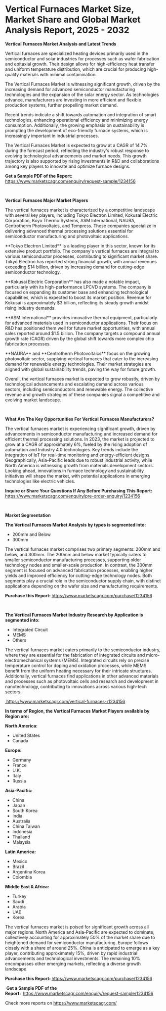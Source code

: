 <p><h1>Vertical Furnaces Market Size, Market Share and Global Market Analysis Report, 2025 - 2032</h1></p><p><strong>Vertical Furnaces Market Analysis and Latest Trends</strong></p>
<p><p>Vertical furnaces are specialized heating devices primarily used in the semiconductor and solar industries for processes such as wafer fabrication and epitaxial growth. Their design allows for high-efficiency heat transfer and uniform temperature distribution, which are crucial for producing high-quality materials with minimal contamination.</p><p>The Vertical Furnaces Market is witnessing significant growth, driven by the increasing demand for advanced semiconductor manufacturing technologies and the expansion of the solar energy sector. As technologies advance, manufacturers are investing in more efficient and flexible production systems, further propelling market demand. </p><p>Recent trends indicate a shift towards automation and integration of smart technologies, enhancing operational efficiency and minimizing energy consumption. Additionally, the growing emphasis on sustainability is prompting the development of eco-friendly furnace systems, which is increasingly important in industrial processes.</p><p>The Vertical Furnaces Market is expected to grow at a CAGR of 14.7% during the forecast period, reflecting the industry's robust response to evolving technological advancements and market needs. This growth trajectory is also supported by rising investments in R&D and collaborations among key players to innovate and optimize furnace designs.</p></p>
<p><strong>Get a Sample PDF of the Report:&nbsp;</strong> <a href="https://www.marketscagr.com/enquiry/request-sample/1234156?utm_campaign=3019&utm_medium=2&utm_source=Github&utm_content=ia&utm_term=06042025&utm_id=vertical-furnaces">https://www.marketscagr.com/enquiry/request-sample/1234156</a></p>
<p>&nbsp;</p>
<p><strong>Vertical Furnaces Major Market Players</strong></p>
<p><p>The vertical furnaces market is characterized by a competitive landscape with several key players, including Tokyo Electron Limited, Kokusai Electric Corporation, Koyo Thermo Systems, ASM International, NAURA, Centrotherm Photovoltaics, and Tempress. These companies specialize in delivering advanced thermal processing solutions essential for semiconductor manufacturing and photovoltaic applications.</p><p>**Tokyo Electron Limited** is a leading player in this sector, known for its extensive product portfolio. The company's vertical furnaces are integral to various semiconductor processes, contributing to significant market share. Tokyo Electron has reported strong financial growth, with annual revenues exceeding $14 billion, driven by increasing demand for cutting-edge semiconductor technology.</p><p>**Kokusai Electric Corporation** has also made a notable impact, particularly with its high-performance LPCVD systems. The company is focused on expanding its customer base and enhancing technological capabilities, which is expected to boost its market position. Revenue for Kokusai is approximately $3 billion, reflecting its steady growth amidst rising industry demands.</p><p>**ASM International** provides innovative thermal equipment, particularly for advanced materials used in semiconductor applications. Their focus on R&D has positioned them well for future market opportunities, with annual sales reported around $1.5 billion. The company targets a compound annual growth rate (CAGR) driven by the global shift towards more complex chip fabrication processes.</p><p>**NAURA** and **Centrotherm Photovoltaics** focus on the growing photovoltaic sector, supplying vertical furnaces that cater to the increasing demand for renewable energy technologies. Their market strategies are aligned with global sustainability trends, paving the way for future growth.</p><p>Overall, the vertical furnaces market is expected to grow robustly, driven by technological advancements and escalating demand across various sectors, including semiconductors and renewable energy. The collective revenue and growth strategies of these companies signal a competitive and evolving market landscape.</p></p>
<p>&nbsp;</p>
<p><strong>What Are The Key Opportunities For Vertical Furnaces Manufacturers?</strong></p>
<p><p>The vertical furnaces market is experiencing significant growth, driven by advancements in semiconductor manufacturing and increased demand for efficient thermal processing solutions. In 2023, the market is projected to grow at a CAGR of approximately 6%, fueled by the rising adoption of automation and Industry 4.0 technologies. Key trends include the integration of IoT for real-time monitoring and energy-efficient designs. Geographically, Asia-Pacific leads due to robust industrial activity, while North America is witnessing growth from materials development sectors. Looking ahead, innovations in furnace technology and sustainability initiatives will shape the market, with potential applications in emerging technologies like electric vehicles.</p></p>
<p><strong>Inquire or Share Your Questions If Any Before Purchasing This Report:</strong> <a href="https://www.marketscagr.com/enquiry/pre-order-enquiry/1234156?utm_campaign=3019&utm_medium=2&utm_source=Github&utm_content=ia&utm_term=06042025&utm_id=vertical-furnaces">https://www.marketscagr.com/enquiry/pre-order-enquiry/1234156</a></p>
<p>&nbsp;</p>
<p><strong>Market Segmentation</strong></p>
<p><strong>The Vertical Furnaces Market Analysis by types is segmented into:</strong></p>
<p><ul><li>200mm and Below</li><li>300mm</li></ul></p>
<p><p>The vertical furnaces market comprises two primary segments: 200mm and below, and 300mm. The 200mm and below market typically caters to smaller semiconductor manufacturing processes, supporting older technology nodes and smaller-scale production. In contrast, the 300mm segment is focused on advanced fabrication processes, enabling higher yields and improved efficiency for cutting-edge technology nodes. Both segments play a crucial role in the semiconductor supply chain, with distinct applications depending on the wafer size and manufacturing requirements.</p></p>
<p><strong>Purchase this Report:&nbsp;</strong><a href="https://www.marketscagr.com/purchase/1234156?utm_campaign=3019&utm_medium=2&utm_source=Github&utm_content=ia&utm_term=06042025&utm_id=vertical-furnaces">https://www.marketscagr.com/purchase/1234156</a></p>
<p>&nbsp;</p>
<p><strong>The Vertical Furnaces Market Industry Research by Application is segmented into:</strong></p>
<p><ul><li>Integrated Circuit</li><li>MEMS</li><li>Others</li></ul></p>
<p><p>The vertical furnaces market caters primarily to the semiconductor industry, where they are essential for the fabrication of integrated circuits and micro-electromechanical systems (MEMS). Integrated circuits rely on precise temperature control for doping and oxidation processes, while MEMS benefit from the uniform heating necessary for their intricate structures. Additionally, vertical furnaces find applications in other advanced materials and processes such as photovoltaic cells and research and development in nanotechnology, contributing to innovations across various high-tech sectors.</p></p>
<p><a href="https://www.marketscagr.com/vertical-furnaces-r1234156?utm_campaign=3019&utm_medium=2&utm_source=Github&utm_content=ia&utm_term=06042025&utm_id=vertical-furnaces">&nbsp;https://www.marketscagr.com/vertical-furnaces-r1234156</a></p>
<p><strong>In terms of Region, the Vertical Furnaces Market Players available by Region are:</strong></p>
<p>
    <p> <strong> North America: </strong>
        <ul>
            <li>United States</li>
            <li>Canada</li>
        </ul>
        </p> 
    <p> <strong> Europe: </strong>
        <ul>
            <li>Germany</li>
            <li>France</li>
            <li>U.K.</li>
            <li>Italy</li>
            <li>Russia</li>
        </ul>
        </p> 
    <p> <strong> Asia-Pacific: </strong>
        <ul>
            <li>China</li>
            <li>Japan</li>
            <li>South Korea</li>
            <li>India</li>
            <li>Australia</li>
            <li>China Taiwan</li>
            <li>Indonesia</li>
            <li>Thailand</li>
            <li>Malaysia</li>
        </ul>
        </p> 
    <p> <strong> Latin America: </strong>
        <ul>
            <li>Mexico</li>
            <li>Brazil</li>
            <li>Argentina Korea</li>
            <li>Colombia</li>
        </ul>
        </p> 
    <p> <strong> Middle East & Africa: </strong>
        <ul>
            <li>Turkey</li>
            <li>Saudi</li>
            <li>Arabia</li>
            <li>UAE</li>
            <li>Korea</li>
        </ul>
    </p>
    </p>
<p><p>The vertical furnaces market is poised for significant growth across all major regions. North America and Asia-Pacific are expected to dominate, collectively accounting for approximately 50% of the market share due to heightened demand for semiconductor manufacturing. Europe follows closely with a share of around 25%. China is anticipated to emerge as a key player, contributing approximately 15%, driven by rapid industrial advancements and technological investments. The remaining 10% encompasses other emerging markets, reflecting a diverse growth landscape.</p></p>
<p><strong>Purchase this Report: </strong><a href="https://www.marketscagr.com/purchase/1234156?utm_campaign=3019&utm_medium=2&utm_source=Github&utm_content=ia&utm_term=06042025&utm_id=vertical-furnaces">https://www.marketscagr.com/purchase/1234156</a></p>
<p>&nbsp;<strong>Get a Sample PDF of the Report:&nbsp;&nbsp;</strong><a href="https://www.marketscagr.com/enquiry/request-sample/1234156?utm_campaign=3019&utm_medium=2&utm_source=Github&utm_content=ia&utm_term=06042025&utm_id=vertical-furnaces">https://www.marketscagr.com/enquiry/request-sample/1234156</a></p>
<p><strong></strong></p>
<p>Check more reports on <a href="https://www.marketscagr.com/?utm_campaign=3019&utm_medium=2&utm_source=Github&utm_content=ia&utm_term=06042025&utm_id=vertical-furnaces">https://www.marketscagr.com/</a></p>